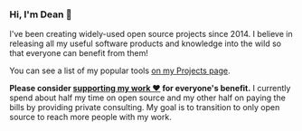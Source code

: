 ### Hi, I'm Dean 👋

I've been creating widely-used open source projects since 2014. I believe in releasing all my useful software products and knowledge into the wild so that everyone can benefit from them!

You can see a list of my popular tools [on my Projects page](https://deanattali.com/projects/).

**Please consider [supporting my work ❤️](https://github.com/sponsors/daattali) for everyone's benefit.** I currently spend about half my time on open source and my other half on paying the bills by providing private consulting. My goal is to transition to only open source to reach more people with my work.

